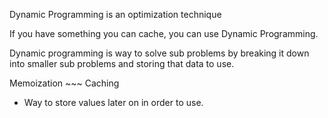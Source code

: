 Dynamic Programming is an optimization technique

If you have something you can cache, you can use Dynamic Programming.

Dynamic programming is way to solve sub problems by breaking it down into smaller sub problems and storing that data
to use.

Memoization ~~~ Caching
- Way to store values later on in order to use.
